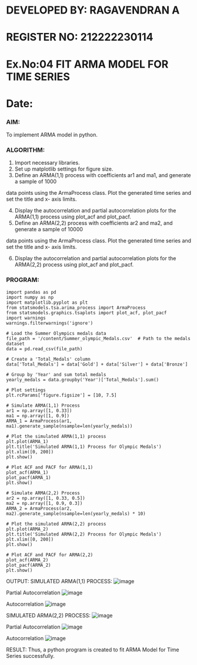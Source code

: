 # DEVELOPED BY: RAGAVENDRAN A
# REGISTER NO: 212222230114
# Ex.No:04   FIT ARMA MODEL FOR TIME SERIES
# Date: 



### AIM:
To implement ARMA model in python.
### ALGORITHM:
1. Import necessary libraries.
2. Set up matplotlib settings for figure size.
3. Define an ARMA(1,1) process with coefficients ar1 and ma1, and generate a sample of 1000

data points using the ArmaProcess class. Plot the generated time series and set the title and x-
axis limits.

4. Display the autocorrelation and partial autocorrelation plots for the ARMA(1,1) process using
plot_acf and plot_pacf.
5. Define an ARMA(2,2) process with coefficients ar2 and ma2, and generate a sample of 10000

data points using the ArmaProcess class. Plot the generated time series and set the title and x-
axis limits.

6. Display the autocorrelation and partial autocorrelation plots for the ARMA(2,2) process using
plot_acf and plot_pacf.
### PROGRAM:
```
import pandas as pd
import numpy as np
import matplotlib.pyplot as plt
from statsmodels.tsa.arima_process import ArmaProcess
from statsmodels.graphics.tsaplots import plot_acf, plot_pacf
import warnings
warnings.filterwarnings('ignore')

# Load the Summer Olympics medals data
file_path = '/content/Summer_olympic_Medals.csv'  # Path to the medals dataset
data = pd.read_csv(file_path)

# Create a 'Total_Medals' column
data['Total_Medals'] = data['Gold'] + data['Silver'] + data['Bronze']

# Group by 'Year' and sum total medals
yearly_medals = data.groupby('Year')['Total_Medals'].sum()

# Plot settings
plt.rcParams['figure.figsize'] = [10, 7.5]

# Simulate ARMA(1,1) Process
ar1 = np.array([1, 0.33])
ma1 = np.array([1, 0.9])
ARMA_1 = ArmaProcess(ar1, ma1).generate_sample(nsample=len(yearly_medals))

# Plot the simulated ARMA(1,1) process
plt.plot(ARMA_1)
plt.title('Simulated ARMA(1,1) Process for Olympic Medals')
plt.xlim([0, 200])
plt.show()

# Plot ACF and PACF for ARMA(1,1)
plot_acf(ARMA_1)
plot_pacf(ARMA_1)
plt.show()

# Simulate ARMA(2,2) Process
ar2 = np.array([1, 0.33, 0.5])
ma2 = np.array([1, 0.9, 0.3])
ARMA_2 = ArmaProcess(ar2, ma2).generate_sample(nsample=len(yearly_medals) * 10)

# Plot the simulated ARMA(2,2) process
plt.plot(ARMA_2)
plt.title('Simulated ARMA(2,2) Process for Olympic Medals')
plt.xlim([0, 200])
plt.show()

# Plot ACF and PACF for ARMA(2,2)
plot_acf(ARMA_2)
plot_pacf(ARMA_2)
plt.show()
```

OUTPUT:
SIMULATED ARMA(1,1) PROCESS:
![image](https://github.com/user-attachments/assets/2fddebd6-bb87-4200-861a-681afb3f8411)


Partial Autocorrelation
![image](https://github.com/user-attachments/assets/00fa6288-c13a-4860-8eb4-774c77c786b3)


Autocorrelation
![image](https://github.com/user-attachments/assets/459f8e04-0d69-405a-bda5-e75cd9ba83bd)




SIMULATED ARMA(2,2) PROCESS:
![image](https://github.com/user-attachments/assets/85501d48-c3e7-4237-846f-69a72dd04bd4)


Partial Autocorrelation
![image](https://github.com/user-attachments/assets/20b73597-f3e8-4e8d-8bec-e43dbee1b129)


Autocorrelation
![image](https://github.com/user-attachments/assets/466860dc-c725-47a0-b40f-2059d3d7dec0)


RESULT:
Thus, a python program is created to fit ARMA Model for Time Series successfully.
